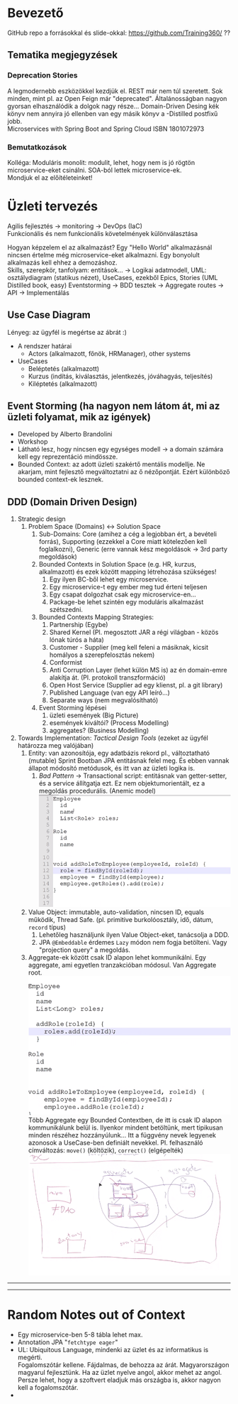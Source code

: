 # Bevezető

GitHub repo a forrásokkal és slide-okkal:
https://github.com/Training360/ ??

## Tematika megjegyzések

### Deprecation Stories

A legmodernebb eszközökkel kezdjük el.
REST már nem túl szeretett.
Sok minden, mint pl. az Open Feign már "deprecated".
Általánosságban nagyon gyorsan elhasználódik a dolgok nagy része...
Domain-Driven Desing kék könyv nem annyira jó ellenben van egy másik könyv a -Distilled postfixű jobb.  
Microservices with Spring Boot and Spring Cloud ISBN 1801072973

### Bemutatkozások

Kolléga:
Moduláris monolit: modulit, lehet, hogy nem is jó rögtön microservice-eket csinálni.
SOA-ból lettek microservice-ek.   
Mondjuk el az előítéleteinket!

# Üzleti tervezés

Agilis fejlesztés -> monitoring -> DevOps (IaC)  
Funkcionális és nem funkcionális követelmények különválasztása

Hogyan képzelem el az alkalmazást?
Egy "Hello World" alkalmazásnál nincsen értelme még microservice-eket alkalmazni. Egy bonyolult alkalmazás kell ehhez a demozáshoz.  
Skills, szerepkör, tanfolyam: entitások... -> Logikai adatmodell, UML: osztálydiagram (statikus nézet), UseCases, ezekből Epics, Stories (UML Distilled book, easy)
Eventstorming -> BDD tesztek -> Aggregate routes -> API -> Implementálás

## Use Case Diagram

Lényeg: az ügyfél is megértse az ábrát :)

- A rendszer határai
    - Actors (alkalmazott, főnök, HRManager), other systems
- UseCases
   - Beléptetés (alkalmazott)
   - Kurzus (indítás, kiválasztás, jelentkezés, jóváhagyás, teljesítés)
   - Kiléptetés (alkalmazott)

## Event Storming (ha nagyon nem látom át, mi az üzleti folyamat, mik az igények)

- Developed by Alberto Brandolini
- Workshop
- Látható lesz, hogy nincsen egy egységes modell -> a domain számára kell egy reprezentáció mindössze.
- Bounded Context: az adott üzleti szakértő mentális modellje. Ne akarjam, mint fejlesztő megváltoztatni az ő nézőpontját. Ezért különböző bounded context-ek lesznek.

## DDD (Domain Driven Design)

1. Strategic design
   1. Problem Space (Domains) <-> Solution Space
      1. Sub-Domains: Core (amihez a cég a legjobban ért, a bevételi forrás), Supporting (ezzekkel a Core miatt kötelezően kell foglalkozni), Generic (erre vannak kész megoldások -> 3rd party megoldások)
      2. Bounded Contexts in Solution Space (e.g. HR, kurzus, alkalmazott) és ezek között mapping létrehozása szükséges!
         1. Egy ilyen BC-ből lehet egy microservice.
         2. Egy microservice-t egy ember meg tud érteni teljesen
         3. Egy csapat dolgozhat csak egy microservice-en...
         4. Package-be lehet szintén egy moduláris alkalmazást szétszedni.
      3. Bounded Contexts Mapping Strategies:
         1. Partnership (Egybe)
         2. Shared Kernel (Pl. megosztott JAR a régi világban - közös lónak túrós a háta)
         3. Customer - Supplier (meg kell feleni a másiknak, kicsit homályos a szerepfelosztás nekem)
         4. Conformist 
         5. Anti Corruption Layer (lehet külön MS is) az én domain-emre alakítja át. (Pl. protokoll transzformáció)
         6. Open Host Service (Supplier ad egy klienst, pl. a git library)
         7. Published Language (van egy API leíró...)
         8. Separate ways (nem megvalósítható)
      4. Event Storming lépései
         1. üzleti események (Big Picture)
         2. események kiváltói? (Process Modelling)
         3. aggregates? (Business Modelling)
2. Towards Implementation: *Tactical Design Tools* (ezeket az ügyfél határozza meg valójában)
   1. Entity: van azonosítója, egy adatbázis rekord pl., változtatható (mutable) Sprint Bootban JPA entitásnak felel meg. És ebben vannak állapot módosító metódusok, és itt van az üzleti logika is.
      1. _Bad Pattern_ -> Transactional script: entitásnak van getter-setter, és a service állítgatja ezt. Ez nem objektumorientált, ez a megoldás procedurális. (Anemic model)
      ![Transactional Script](tr_script.png)
   2. Value Object: immutable, auto-validation, nincsen ID, equals működik, Thread Safe. (pl. primitive burkolóosztály, idő, dátum, `record` típus)
      1. Lehetőleg használjunk ilyen Value Object-eket, tanácsolja a DDD.
      2. JPA `@Embeddable` érdemes `Lazy` módon nem fogja betölteni. Vagy "projection query" a megoldás.
   3. Aggregate-ek között csak ID alapon lehet kommunikálni. Egy aggregate, ami egyetlen tranzakcióban módosul. Van Aggregate root.
   ![Use IDs](ID.png) Több Aggregate egy Bounded Contextben, de itt is csak ID alapon kommunikálunk belül is. Ilyenkor mindent betöltünk, mert tipikusan minden részéhez hozzányúlunk...
   Itt a függvény nevek legyenek azonosok a UseCase-ben definiált nevekkel. Pl. felhasználó címváltozás: `move()` (költözik), `correct()` (elgépelték)
   ![Egy BC](BC.png)

---
---
# Random Notes out of Context

- Egy microservice-ben 5-8 tábla lehet max.
- Annotation JPA "`fetchtype eager`"
- UL: Ubiquitous Language, mindenki az üzlet és az informatikus is megérti.  
Fogalomszótár kellene. Fájdalmas, de behozza az árát. Magyarországon magyarul fejlesztünk. Ha az üzlet nyelve angol, akkor mehet az angol. Persze lehet, hogy a szoftvert eladjuk más országba is, akkor nagyon kell a fogalomszótár.
- 
